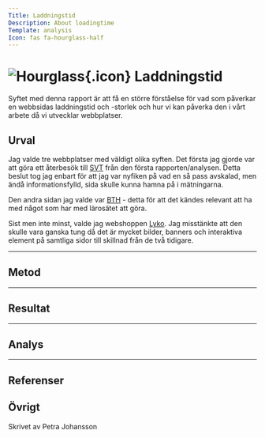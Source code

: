 ```yaml
---
Title: Laddningstid
Description: About loadingtime
Template: analysis
Icon: fas fa-hourglass-half
---
```


# ![Hourglass](%base_url%/assets/svg/hourglass-half-regular.svg){.icon}  Laddningstid

Syftet med denna rapport är att få en större förståelse för vad som påverkar en webbsidas laddningstid och -storlek och hur vi kan påverka den i vårt arbete då vi utvecklar webbplatser. 

## Urval

Jag valde tre webbplatser med väldigt olika syften. Det första jag gjorde var att göra ett återbesök till [SVT](https://svt.se) från den första rapporten/analysen. Detta beslut tog jag enbart för att jag var nyfiken på vad en så pass avskalad, men ändå informationsfylld, sida skulle kunna hamna på i mätningarna. 

Den andra sidan jag valde var [BTH](https://bth.se) - detta för att det kändes relevant att ha med något som har med lärosätet att göra.

Sist men inte minst, valde jag webshoppen [Lyko](https://lyko.com/sv). Jag misstänkte att den skulle vara ganska tung då det är mycket bilder, banners och interaktiva element på samtliga sidor till skillnad från de två tidigare.  


_________________

## Metod




_________________


## Resultat




_________________



## Analys



_________________

## Referenser



## Övrigt

Skrivet av Petra Johansson

